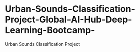 # Urban-Sounds-Classification-Project-Global-AI-Hub-Deep-Learning-Bootcamp-
Urban Sounds Classification Project

